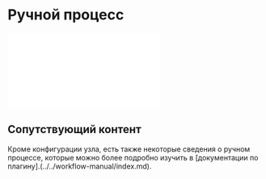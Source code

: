 # Ручной процесс

<PluginInfo name="workflow-manual" link="/handbook/workflow-manual"></PluginInfo>

<embed src="../../workflow-manual/node.md#L3-L999"></embed>

## Сопутствующий контент

Кроме конфигурации узла, есть также некоторые сведения о ручном процессе, которые можно более подробно изучить в [документации по плагину].(../../workflow-manual/index.md).
